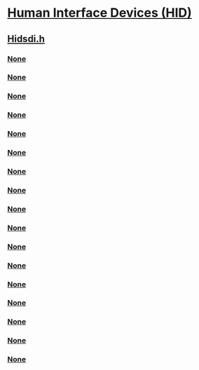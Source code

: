 # [Human Interface Devices (HID)](../_hid/index.md)
## [Hidsdi.h](index.md)
### [None](../hidsdi/nf-hidsdi-hidd_flushqueue.md)
### [None](../hidsdi/nf-hidsdi-hidd_freepreparseddata.md)
### [None](../hidsdi/nf-hidsdi-hidd_getattributes.md)
### [None](../hidsdi/nf-hidsdi-hidd_getfeature.md)
### [None](../hidsdi/nf-hidsdi-hidd_gethidguid.md)
### [None](../hidsdi/nf-hidsdi-hidd_getindexedstring.md)
### [None](../hidsdi/nf-hidsdi-hidd_getinputreport.md)
### [None](../hidsdi/nf-hidsdi-hidd_getmanufacturerstring.md)
### [None](../hidsdi/nf-hidsdi-hidd_getnuminputbuffers.md)
### [None](../hidsdi/nf-hidsdi-hidd_getphysicaldescriptor.md)
### [None](../hidsdi/nf-hidsdi-hidd_getpreparseddata.md)
### [None](../hidsdi/nf-hidsdi-hidd_getproductstring.md)
### [None](../hidsdi/nf-hidsdi-hidd_getserialnumberstring.md)
### [None](../hidsdi/nf-hidsdi-hidd_setfeature.md)
### [None](../hidsdi/nf-hidsdi-hidd_setnuminputbuffers.md)
### [None](../hidsdi/nf-hidsdi-hidd_setoutputreport.md)
### [None](../hidsdi/ns-hidsdi-_hidd_attributes.md)
